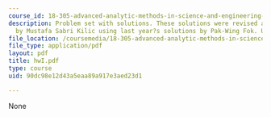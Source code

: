 ```yaml
---
course_id: 18-305-advanced-analytic-methods-in-science-and-engineering-fall-2004
description: Problem set with solutions. These solutions were revised and extended
  by Mustafa Sabri Kilic using last year?s solutions by Pak-Wing Fok. Used with permission.
file_location: /coursemedia/18-305-advanced-analytic-methods-in-science-and-engineering-fall-2004/90dc98e12d43a5eaa89a917e3aed23d1_hwI.pdf
file_type: application/pdf
layout: pdf
title: hwI.pdf
type: course
uid: 90dc98e12d43a5eaa89a917e3aed23d1

---
```

None